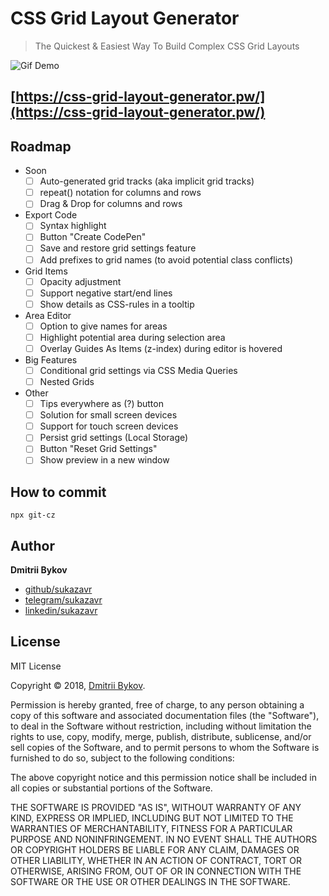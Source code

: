 # CSS Grid Layout Generator

> The Quickest & Easiest Way To Build Complex CSS Grid Layouts

![Gif Demo](https://gitlab.com/sukazavr/css-grid-layout-generator/raw/master/assets/demo.gif)

## [https://css-grid-layout-generator.pw/](https://css-grid-layout-generator.pw/)

## Roadmap
- Soon
	- [ ] Auto-generated grid tracks (aka implicit grid tracks)
	- [ ] repeat() notation for columns and rows
	- [ ] Drag & Drop for columns and rows
- Export Code
	- [ ] Syntax highlight
	- [ ] Button "Create CodePen"
	- [ ] Save and restore grid settings feature
	- [ ] Add prefixes to grid names (to avoid potential class conflicts)
- Grid Items
	- [ ] Opacity adjustment
	- [ ] Support negative start/end lines
	- [ ] Show details as CSS-rules in a tooltip
- Area Editor
	- [ ] Option to give names for areas
	- [ ] Highlight potential area during selection area
	- [ ] Overlay Guides As Items (z-index) during editor is hovered
- Big Features
	- [ ] Conditional grid settings via CSS Media Queries
	- [ ] Nested Grids
- Other
	- [ ] Tips everywhere as (?) button
	- [ ] Solution for small screen devices
	- [ ] Support for touch screen devices
	- [ ] Persist grid settings (Local Storage)
	- [ ] Button "Reset Grid Settings"
	- [ ] Show preview in a new window

## How to commit

```
npx git-cz
```

## Author

**Dmitrii Bykov**

-  [github/sukazavr](https://github.com/sukazavr)
-  [telegram/sukazavr](https://telegram.me/sukazavr)
-  [linkedin/sukazavr](https://www.linkedin.com/in/sukazavr)

## License

MIT License

Copyright © 2018, [Dmitrii Bykov](https://sukazavr.ru).

Permission is hereby granted, free of charge, to any person obtaining a copy
of this software and associated documentation files (the "Software"), to deal
in the Software without restriction, including without limitation the rights
to use, copy, modify, merge, publish, distribute, sublicense, and/or sell
copies of the Software, and to permit persons to whom the Software is
furnished to do so, subject to the following conditions:

The above copyright notice and this permission notice shall be included in all
copies or substantial portions of the Software.

THE SOFTWARE IS PROVIDED "AS IS", WITHOUT WARRANTY OF ANY KIND, EXPRESS OR
IMPLIED, INCLUDING BUT NOT LIMITED TO THE WARRANTIES OF MERCHANTABILITY,
FITNESS FOR A PARTICULAR PURPOSE AND NONINFRINGEMENT. IN NO EVENT SHALL THE
AUTHORS OR COPYRIGHT HOLDERS BE LIABLE FOR ANY CLAIM, DAMAGES OR OTHER
LIABILITY, WHETHER IN AN ACTION OF CONTRACT, TORT OR OTHERWISE, ARISING FROM,
OUT OF OR IN CONNECTION WITH THE SOFTWARE OR THE USE OR OTHER DEALINGS IN THE
SOFTWARE.
